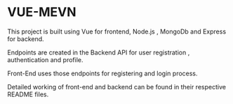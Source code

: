 # VUE-MEVN

This project is built using Vue for frontend, Node.js , MongoDb and Express for backend.

Endpoints are created in the Backend API for user registration , authentication and profile.

Front-End uses those endpoints for registering and login process.

Detailed working of front-end and backend can be found in their respective README files.
